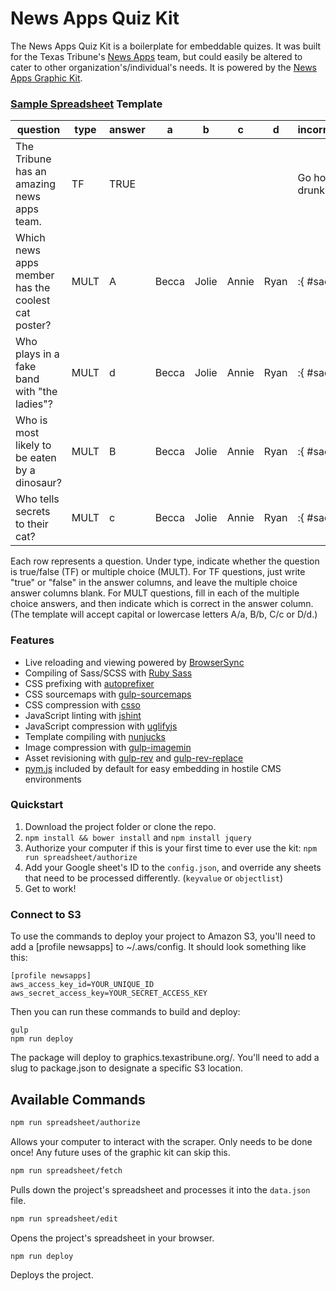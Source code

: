 # News Apps Quiz Kit

The News Apps Quiz Kit is a boilerplate for embeddable quizes. It was built for the Texas Tribune's [News Apps](https://twitter.com/newsapps) team, but could easily be altered to cater to other organization's/individual's needs. It is powered by the [News Apps Graphic Kit](https://github.com/texastribune/newsapps-graphic-kit).

### [Sample Spreadsheet](https://docs.google.com/a/texastribune.org/spreadsheets/d/1juRPGh4ZTUEpcJFZj7fq4kuNdteLUap1db0DPKTlUE0/edit?usp=sharing) Template

| question                                           | type | answer | a     | b     | c     | d    | incorrect_response     | correct_response |
|----------------------------------------------------|------|--------|-------|-------|-------|------|------------------------|------------------|
| The Tribune has an amazing news apps team.         | TF   | TRUE   |       |       |       |      | Go home, you're drunk. | Thank you!       |
| Which news apps member has the coolest cat poster? | MULT | A      | Becca | Jolie | Annie | Ryan | :{ #sadmustache        | Good job.        |
| Who plays in a fake band with "the ladies"?        | MULT | d      | Becca | Jolie | Annie | Ryan | :{ #sadmustache        | Good job.        |
| Who is most likely to be eaten by a dinosaur?      | MULT | B      | Becca | Jolie | Annie | Ryan | :{ #sadmustache        | Good job.        |
| Who tells secrets to their cat?                    | MULT | c      | Becca | Jolie | Annie | Ryan | :{ #sadmustache        | Good job.        |

Each row represents a question. Under type, indicate whether the question is true/false (TF) or multiple choice (MULT). For TF questions, just write "true" or "false" in the answer columns, and leave the multiple choice answer columns blank. For MULT questions, fill in each of the multiple choice answers, and then indicate which is correct in the answer column. (The template will accept capital or lowercase letters A/a, B/b, C/c or D/d.)

### Features

- Live reloading and viewing powered by [BrowserSync](http://www.browsersync.io/)
- Compiling of Sass/SCSS with [Ruby Sass](http://sass-lang.com/)
- CSS prefixing with [autoprefixer](https://github.com/postcss/autoprefixer)
- CSS sourcemaps with [gulp-sourcemaps](https://www.npmjs.com/package/gulp-sourcemaps)
- CSS compression with [csso](https://github.com/css/csso)
- JavaScript linting with [jshint](http://jshint.com/)
- JavaScript compression with [uglifyjs](https://github.com/mishoo/UglifyJS2)
- Template compiling with [nunjucks](http://mozilla.github.io/nunjucks/)
- Image compression with [gulp-imagemin](https://github.com/sindresorhus/gulp-imagemin)
- Asset revisioning with [gulp-rev](https://github.com/sindresorhus/gulp-rev) and [gulp-rev-replace](https://github.com/jamesknelson/gulp-rev-replace)
- [pym.js](http://blog.apps.npr.org/pym.js/) included by default for easy embedding in hostile CMS environments

### Quickstart

1. Download the project folder or clone the repo.
2. `npm install && bower install` and `npm install jquery`
3. Authorize your computer if this is your first time to ever use the kit: `npm run spreadsheet/authorize`
4. Add your Google sheet's ID to the `config.json`, and override any sheets that need to be processed differently. (`keyvalue` or `objectlist`)
5. Get to work!

### Connect to S3

To use the commands to deploy your project to Amazon S3, you'll need to add a [profile newsapps] to ~/.aws/config. It should look something like this:

```
[profile newsapps]
aws_access_key_id=YOUR_UNIQUE_ID
aws_secret_access_key=YOUR_SECRET_ACCESS_KEY
```

Then you can run these commands to build and deploy:

```
gulp
npm run deploy
```

The package will deploy to graphics.texastribune.org/. You'll need to add a slug to package.json to designate a specific S3 location.

## Available Commands

```sh
npm run spreadsheet/authorize
```
Allows your computer to interact with the scraper. Only needs to be done once! Any future uses of the graphic kit can skip this.

```sh
npm run spreadsheet/fetch
```
Pulls down the project's spreadsheet and processes it into the `data.json` file.

```sh
npm run spreadsheet/edit
```
Opens the project's spreadsheet in your browser.

```sh
npm run deploy
```
Deploys the project.



